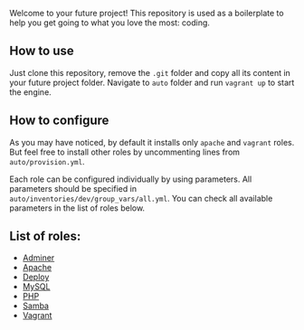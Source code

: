
Welcome to your future project! This repository is used as a boilerplate to help you get going to what you love the most: coding.

## How to use

Just clone this repository, remove the `.git` folder and copy all its content in your future project folder. Navigate to `auto` folder and run `vagrant up` to start the engine.

## How to configure

As you may have noticed, by default it installs only `apache` and `vagrant` roles. But feel free to install other roles by uncommenting lines from `auto/provision.yml`.

Each role can be configured individually by using parameters. All parameters should be specified in `auto/inventories/dev/group_vars/all.yml`. You can check all available parameters in the list of roles below.

## List of roles:
- [Adminer](https://github.com/alexandrubau/ansible-adminer)
- [Apache](https://github.com/alexandrubau/ansible-apache)
- [Deploy](https://github.com/alexandrubau/ansible-deploy)
- [MySQL](https://github.com/alexandrubau/ansible-mysql)
- [PHP](https://github.com/alexandrubau/ansible-php)
- [Samba](https://github.com/alexandrubau/ansible-samba)
- [Vagrant](https://github.com/alexandrubau/ansible-vagrant)